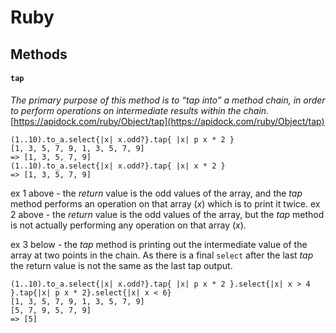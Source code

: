 # Ruby

## Methods

#### `tap`
_The primary purpose of this method is to “tap into” a method chain, in order to perform operations on intermediate results within the chain._\
[https://apidock.com/ruby/Object/tap](https://apidock.com/ruby/Object/tap)

```
(1..10).to_a.select{|x| x.odd?}.tap{ |x| p x * 2 }
[1, 3, 5, 7, 9, 1, 3, 5, 7, 9]
=> [1, 3, 5, 7, 9]
(1..10).to_a.select{|x| x.odd?}.tap{ |x| x * 2 }
=> [1, 3, 5, 7, 9]
```

ex 1 above - the _return_ value is the odd values of the array, and the _tap_ method performs an operation on that array (_x_) which is to print it twice.
ex 2 above - the _return_ value is the odd values of the array, but the _tap_ method is not actually performing any operation on that array (_x_).

ex 3 below - the _tap_ method is printing out the intermediate value of the array at two points in the chain. As there is a final `select` after the last _tap_ the return value is not the same as the last tap output.
```
(1..10).to_a.select{|x| x.odd?}.tap{ |x| p x * 2 }.select{|x| x > 4 }.tap{|x| p x * 2}.select{|x| x < 6}
[1, 3, 5, 7, 9, 1, 3, 5, 7, 9]
[5, 7, 9, 5, 7, 9]
=> [5]
```
